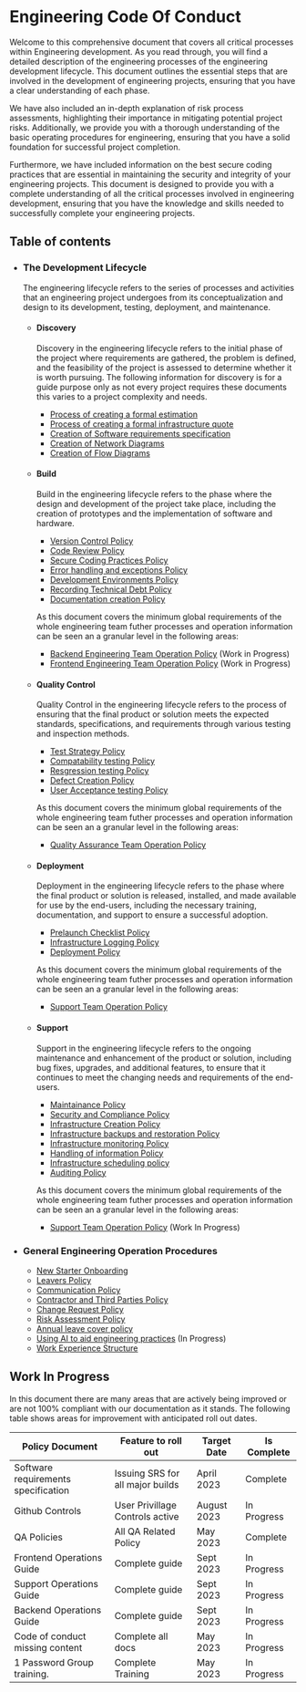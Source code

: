 # Engineering Code Of Conduct

Welcome to this comprehensive document that covers all critical processes within Engineering development. As you read through, you will find a detailed description of the engineering processes of the engineering development lifecycle. This document outlines the essential steps that are involved in the development of engineering projects, ensuring that you have a clear understanding of each phase.

We have also included an in-depth explanation of risk process assessments, highlighting their importance in mitigating potential project risks. Additionally, we provide you with a thorough understanding of the basic operating procedures for engineering, ensuring that you have a solid foundation for successful project completion.

Furthermore, we have included information on the best secure coding practices that are essential in maintaining the security and integrity of your engineering projects. This document is designed to provide you with a complete understanding of all the critical processes involved in engineering development, ensuring that you have the knowledge and skills needed to successfully complete your engineering projects.

## Table of contents

- ### The Development Lifecycle
  The engineering lifecycle refers to the series of processes and activities that an engineering project undergoes from its conceptualization and design to its development, testing, deployment, and maintenance.    

  - #### Discovery
    Discovery in the engineering lifecycle refers to the initial phase of the project where requirements are gathered, the problem is defined, and the feasibility of the project is assessed to determine whether it is worth pursuing. The following information for discovery is for a guide purpose only as not every project requires these documents this varies to a project complexity and needs. 
    
    - [Process of creating a formal estimation](https://github.com/383Project/engineering-code-of-conduct/blob/main/lifecycle/discovery/estimation-process.md)
    - [Process of creating a formal infrastructure quote](https://github.com/383Project/engineering-code-of-conduct/blob/main/lifecycle/discovery/infrastructure-quote.md)
    - [Creation of Software requirements specification](https://github.com/383Project/engineering-code-of-conduct/blob/main/lifecycle/discovery/software-requirements-specification.md)
    - [Creation of Network Diagrams](https://github.com/383Project/engineering-code-of-conduct/blob/main/lifecycle/discovery/network-diagrams.md)
    - [Creation of Flow Diagrams](https://github.com/383Project/engineering-code-of-conduct/blob/main/lifecycle/discovery/flow-diagrams.md)
  
  - #### Build
    Build in the engineering lifecycle refers to the phase where the design and development of the project take place, including the creation of prototypes and the implementation of software and hardware.
    
    - [Version Control Policy](https://github.com/383Project/engineering-code-of-conduct/blob/main/lifecycle/build/version-control-policy.md)
    - [Code Review Policy](https://github.com/383Project/engineering-code-of-conduct/blob/main/lifecycle/build/code-review-policy.md)
    - [Secure Coding Practices Policy](https://github.com/383Project/engineering-code-of-conduct/blob/main/lifecycle/build/secure-coding-practices-policy.md)
    - [Error handling and exceptions Policy](https://github.com/383Project/engineering-code-of-conduct/blob/main/lifecycle/build/error-handling-exceptions-policy.md)
    - [Development Environments Policy](https://github.com/383Project/engineering-code-of-conduct/blob/main/lifecycle/build/development-enviroments-policy.md)
    - [Recording Technical Debt Policy](https://github.com/383Project/engineering-code-of-conduct/blob/main/lifecycle/build/recording-technical-debt-policy.md)
    - [Documentation creation Policy](https://github.com/383Project/engineering-code-of-conduct/blob/main/lifecycle/build/documentation-policy.md)
    
    As this document covers the minimum global requirements of the whole engineering team futher processes and operation information can be seen an a granular level in the following areas:
    
    - [Backend Engineering Team Operation Policy](https://github.com/383Project/backend-code-of-conduct) (Work in Progress)
    - [Frontend Engineering Team Operation Policy](https://github.com/383Project/frontend-code-of-conduct) (Work in Progress)
  
  - #### Quality Control
    Quality Control in the engineering lifecycle refers to the process of ensuring that the final product or solution meets the expected standards, specifications, and requirements through various testing and inspection methods.
    
    - [Test Strategy Policy](https://github.com/383Project/qa-code-of-conduct/blob/main/process/Test%20Plan%20Policy.md)
    - [Compatability testing Policy](https://github.com/383Project/qa-code-of-conduct/blob/main/process/Compatiblity%20Testing%20Policy.md)
    - [Resgression testing Policy](https://github.com/383Project/qa-code-of-conduct/blob/main/process/Regression%20Testing%20Policy.md)
    - [Defect Creation Policy](https://github.com/383Project/qa-code-of-conduct/blob/main/process/Defect%20Creation%20Policy.md)
    - [User Acceptance testing Policy](https://github.com/383Project/qa-code-of-conduct/blob/main/process/User%20Acceptance%20Testing%20Policy.md)
    
     As this document covers the minimum global requirements of the whole engineering team futher processes and operation information can be seen an a granular level in the following areas:
    - [Quality Assurance Team Operation Policy](https://github.com/383Project/qa-code-of-conduct)

  - #### Deployment
    Deployment in the engineering lifecycle refers to the phase where the final product or solution is released, installed, and made available for use by the end-users, including the necessary training, documentation, and support to ensure a successful adoption.
    
    - [Prelaunch Checklist Policy](https://github.com/383Project/engineering-code-of-conduct/blob/main/lifecycle/deployment/prelaunch-checklist-policy.md)
    - [Infrastructure Logging Policy](https://github.com/383Project/engineering-code-of-conduct/blob/main/lifecycle/deployment/infrastructure-logging-policy.md)
    - [Deployment Policy](https://github.com/383Project/engineering-code-of-conduct/blob/main/lifecycle/deployment/deployment-policy.md)
    
    As this document covers the minimum global requirements of the whole engineering team futher processes and operation information can be seen an a granular level in the following areas:
    - [Support Team Operation Policy](/)
  
  - #### Support
    Support in the engineering lifecycle refers to the ongoing maintenance and enhancement of the product or solution, including bug fixes, upgrades, and additional features, to ensure that it continues to meet the changing needs and requirements of the end-users.
    
    - [Maintainance Policy](https://github.com/383Project/engineering-code-of-conduct/blob/main/lifecycle/support/maintainance-policy.md)
    - [Security and Compliance Policy](https://github.com/383Project/engineering-code-of-conduct/blob/main/lifecycle/support/security-and-compliance-policy.md)
    - [Infrastructure Creation Policy](https://github.com/383Project/engineering-code-of-conduct/blob/main/lifecycle/support/infrastructure-creation-policy.md)
    - [Infrastructure backups and restoration Policy](https://github.com/383Project/engineering-code-of-conduct/blob/main/lifecycle/support/infrastructure-backups-and-restoration-policy.md)
    - [Infrastructure monitoring Policy](https://github.com/383Project/engineering-code-of-conduct/blob/main/lifecycle/support/infrastructure-monitoring-policy.md)
    - [Handling of information Policy](https://github.com/383Project/engineering-code-of-conduct/blob/main/lifecycle/support/information-policy.md)
    - [Infrastructure scheduling policy](https://github.com/383Project/engineering-code-of-conduct/blob/main/lifecycle/support/schedulling-policy.md)
    - [Auditing Policy](https://github.com/383Project/engineering-code-of-conduct/blob/main/lifecycle/support/auditing-policy.md)
    
    As this document covers the minimum global requirements of the whole engineering team futher processes and operation information can be seen an a granular level in the following areas:
    - [Support Team Operation Policy](https://github.com/383Project/support_code_of_conduct) (Work In Progress)

- ### General Engineering Operation Procedures

  - [New Starter Onboarding]()
  - [Leavers Policy](https://github.com/383Project/engineering-code-of-conduct/blob/main/operations/leavers-policy.md)
  - [Communication Policy](https://github.com/383Project/engineering-code-of-conduct/blob/main/operations/communication-policy.md)
  - [Contractor and Third Parties Policy](https://github.com/383Project/engineering-code-of-conduct/blob/main/operations/contractor-and-third-parties-policy.md)
  - [Change Request Policy](https://github.com/383Project/engineering-code-of-conduct/blob/main/operations/change-request-policy.md)
  - [Risk Assessment Policy](https://github.com/383Project/engineering-code-of-conduct/edit/main/operations/risk-assessment-policy.md)
  - [Annual leave cover policy]()
  - [Using AI to aid engineering practices](https://github.com/383Project/engineering-code-of-conduct/blob/main/ai/overview.md) (In Progress)
  - [Work Experience Structure](https://github.com/383Project/engineering-code-of-conduct/blob/main/operations/work-experience/overview.md)

## Work In Progress
In this document there are many areas that are actively being improved or are not 100% compliant with our documentation as it stands. The following table shows areas for improvement with anticipated roll out dates.

| Policy Document                     | Feature to roll out              | Target Date | Is Complete |
|-------------------------------------|----------------------------------|-------------|-------------|
| Software requirements specification | Issuing SRS for all major builds | April  2023 | Complete    |
| Github Controls                     | User Privillage Controls active  | August 2023 | In Progress |
| QA Policies                         | All QA Related Policy            | May 2023    | Complete    |
| Frontend Operations Guide           | Complete guide                   | Sept 2023   | In Progress |
| Support Operations Guide            | Complete guide                   | Sept 2023   | In Progress |
| Backend Operations Guide            | Complete guide                   | Sept 2023   | In Progress |
| Code of conduct missing content     | Complete all docs                | May 2023    | In Progress |
| 1 Password Group training.          | Complete Training                | May 2023    | In Progress |



